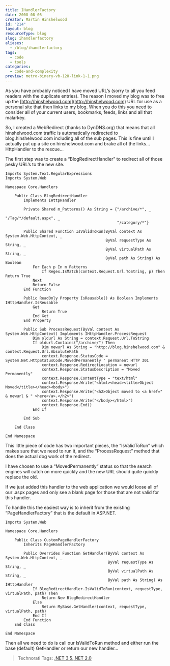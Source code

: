 ```yaml
---
title: IHandlerFactory
date: 2008-08-05
creator: Martin Hinshelwood
id: "214"
layout: blog
resourceType: blog
slug: ihandlerfactory
aliases:
  - /blog/ihandlerfactory
tags:
  - code
  - tools
categories:
  - code-and-complexity
preview: metro-binary-vb-128-link-1-1.png
---
```


As you have probably noticed I have moved URL’s (sorry to all you feed readers with the duplicate entries). The reason I moved my blog was to free up the [http://hinshelwood.com](http://hinshelwood.com) URL for use as a personal site that then links to my blog. When you do this you need to consider all of your current users, bookmarks, feeds, links and all that malarkey.

So, I created a WebRedirect (thanks to DynDNS.org) that means that all hinshelwood.com traffic is automatically redirected to blog.hinshelwood.com including all of the sub pages. This is fine until I actually put up a site on hinshelwood.com and brake all of the links… HttpHandler to the rescue…

The first step was to create a “BlogRedirectHandler” to redirect all of those pesky URL’s to the new site.

```
Imports System.Text.RegularExpressions
Imports System.Web

Namespace Core.Handlers

    Public Class BlogRedirectHandler
        Implements IHttpHandler

        Private Shared m_Patterns() As String = {"/archive/*", _
                                                 "/Tag/*/default.aspx", _
                                                 "/category/*"}

        Public Shared Function IsValidToRun(ByVal context As System.Web.HttpContext, _
                                            ByVal requestType As String, _
                                            ByVal virtualPath As String, _
                                            ByVal path As String) As Boolean
            For Each p In m_Patterns
                If Regex.IsMatch(context.Request.Url.ToString, p) Then Return True
            Next
            Return False
        End Function

        Public ReadOnly Property IsReusable() As Boolean Implements IHttpHandler.IsReusable
            Get
                Return True
            End Get
        End Property

        Public Sub ProcessRequest(ByVal context As System.Web.HttpContext) Implements IHttpHandler.ProcessRequest
            Dim oldurl As String = context.Request.Url.ToString
            If oldurl.Contains("/archive/") Then
                Dim newurl As String = "http://blog.hinshelwood.com" & context.Request.Url.AbsolutePath
                context.Response.StatusCode = System.Net.HttpStatusCode.MovedPermanently ' permanent HTTP 301
                context.Response.RedirectLocation = newurl
                context.Response.StatusDescription = "Moved Permanently"
                context.Response.ContentType = "text/html"
                context.Response.Write("<html><head><title>Object Moved</title></head><body>")
                context.Response.Write("<h2>Object moved to <a href=" & newurl & " >here</a>.</h2>")
                context.Response.Write("</body></html>")
                context.Response.End()
            End If

        End Sub

    End Class

End Namespace
```

This little piece of code has two important pieces, the “IsValidToRun” which makes sure that we need to run it, and the “ProcessRequest” method that does the actual dog work of the redirect.

I have chosen to use a “MovedPermanently“ status so that the search engines will catch on more quickly and the new URL should quite quickly replace the old.

If we just added this handler to the web application we would loose all of our .aspx pages and only see a blank page for those that are not valid for this handler.

To handle this the easiest way is to inherit from the existing “PageHandlerFactory” that is the default in ASP.NET.

```
Imports System.Web

Namespace Core.Handlers

    Public Class CustomPageHandlerFactory
        Inherits PageHandlerFactory

        Public Overrides Function GetHandler(ByVal context As System.Web.HttpContext, _
                                             ByVal requestType As String, _
                                             ByVal virtualPath As String, _
                                             ByVal path As String) As IHttpHandler
            If BlogRedirectHandler.IsValidToRun(context, requestType, virtualPath, path) Then
                Return New BlogRedirectHandler
            Else
                Return MyBase.GetHandler(context, requestType, virtualPath, path)
            End If
        End Function
    End Class

End Namespace
```

Then all we need to do is call our IsValidToRun method and either run the base (default) GetHandler or return our new handler…

> Technorati Tags: [.NET 3.5](http://technorati.com/tags/.NET+3.5),[.NET 2.0](http://technorati.com/tags/.NET)

